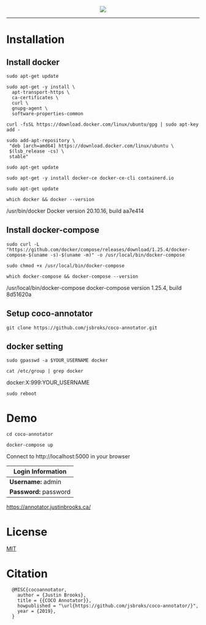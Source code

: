 <p align="center"><img src="https://i.imgur.com/AA7IdbQ.png"></p>

---

# Installation
## Install docker
```
sudo apt-get update
```
```
sudo apt-get -y install \
  apt-transport-https \
  ca-certificates \
  curl \
  gnupg-agent \
  software-properties-common
```
```
curl -fsSL https://download.docker.com/linux/ubuntu/gpg | sudo apt-key add -
```
```
sudo add-apt-repository \
 "deb [arch=amd64] https://download.docker.com/linux/ubuntu \
 $(lsb_release -cs) \
 stable"
```
```
sudo apt-get update
```
```
sudo apt-get -y install docker-ce docker-ce-cli containerd.io
```
```
sudo apt-get update
```
```
which docker && docker --version
```
/usr/bin/docker
Docker version 20.10.16, build aa7e414

## Install docker-compose
```
sudo curl -L "https://github.com/docker/compose/releases/download/1.25.4/docker-compose-$(uname -s)-$(uname -m)" -o /usr/local/bin/docker-compose
```
```
sudo chmod +x /usr/local/bin/docker-compose
```
```
which docker-compose && docker-compose --version
```
/usr/local/bin/docker-compose
docker-compose version 1.25.4, build 8d51620a

## Setup coco-annotator
```
git clone https://github.com/jsbroks/coco-annotator.git
```

## docker setting
```
sudo gpasswd -a $YOUR_USERNAME docker
```
```
cat /etc/group | grep docker
```
docker:X:999:YOUR_USERNAME
```
sudo reboot
```

# Demo
```
cd coco-annotator
```
```
docker-compose up
```
Connect to http://localhost:5000 in your browser

| Login Information      |
| ---------------------- |
| **Username:** admin    |
| **Password:** password |

https://annotator.justinbrooks.ca/

# License

[MIT](https://tldrlegal.com/license/mit-license)

# Citation

```
  @MISC{cocoannotator,
    author = {Justin Brooks},
    title = {{COCO Annotator}},
    howpublished = "\url{https://github.com/jsbroks/coco-annotator/}",
    year = {2019},
  }
```
